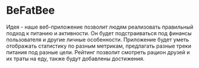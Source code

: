 # BeFatBee

Идея - наше веб-приложение позволит людям реализовать правильный подход к питанию и активности. Он будет подстраиваться под финансы пользователя и другие личные особенности. Приложение будет уметь отображать статистику по разным метрикам, предлагать разные треки питания под разные цели. Рейтинг позволит смотреть рацион друзей и их траты на еду, также будут добавлены достижения.
